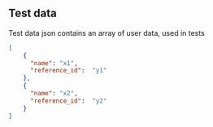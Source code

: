 ## Test data

Test data json contains an array of user data, used in tests

```json
[
    {
      "name": "x1",
      "reference_id":  "y1"
    },
    {
      "name": "x2",
      "reference_id":  "y2"
    }
]
```
